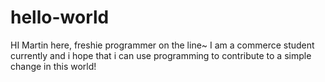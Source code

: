 # hello-world
HI Martin here, freshie programmer on the line~
I am a commerce student currently and i hope that i can use programming to contribute to a simple change in this world!
